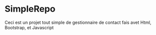# SimpleRepo
Ceci est un projet tout simple de gestionnaire de contact fais avet Html, Bootstrap, et Javascript
